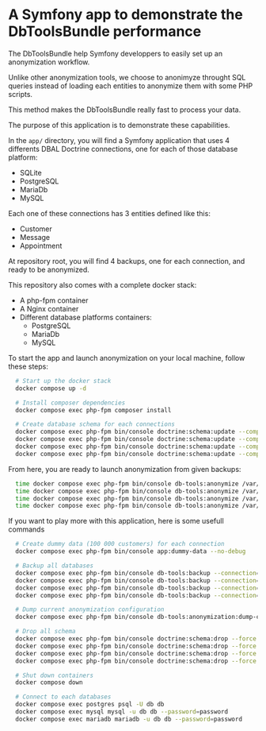 # A Symfony app to demonstrate the DbToolsBundle performance

The DbToolsBundle help Symfony developpers to easily set up an anonymization workflow.

Unlike other anonymization tools, we choose to anonimyze throught SQL queries instead of
loading each entities to anonymize them with some PHP scripts.

This method makes the DbToolsBundle really fast to process your data.

The purpose of this application is to demonstrate these capabilities.

In the `app/` directory, you will find a Symfony application that uses 4 differents
DBAL Doctrine connections, one for each of those database platform:
  * SQLite
  * PostgreSQL
  * MariaDb
  * MySQL

Each one of these connections has 3 entities defined like this:
* Customer
* Message
* Appointment

At repository root, you will find 4 backups, one for each connection, and ready to be anonymized.

This repository also comes with a complete docker stack:
* A php-fpm container
* A Nginx container
* Different database platforms containers:
  * PostgreSQL
  * MariaDb
  * MySQL

To start the app and launch anonymization on your local machine, follow these steps:

```sh
  # Start up the docker stack
  docker compose up -d

  # Install composer dependencies
  docker compose exec php-fpm composer install

  # Create database schema for each connections
  docker compose exec php-fpm bin/console doctrine:schema:update --complete --force --em=sqlite
  docker compose exec php-fpm bin/console doctrine:schema:update --complete --force --em=postgresql
  docker compose exec php-fpm bin/console doctrine:schema:update --complete --force --em=mysql
  docker compose exec php-fpm bin/console doctrine:schema:update --complete --force --em=mariadb
```

From here, you are ready to launch anonymization from given backups:

```sh
  time docker compose exec php-fpm bin/console db-tools:anonymize /var/www/sqlite.sql --connection=sqlite -n
  time docker compose exec php-fpm bin/console db-tools:anonymize /var/www/postgresql.dump --connection=postgresql -n
  time docker compose exec php-fpm bin/console db-tools:anonymize /var/www/mysql.sql --connection=mysql -n
  time docker compose exec php-fpm bin/console db-tools:anonymize /var/www/mariadb.sql --connection=mariadb -n

```
If you want to play more with this application, here is some usefull commands
```sh
  # Create dummy data (100 000 customers) for each connection
  docker compose exec php-fpm bin/console app:dummy-data --no-debug

  # Backup all databases
  docker compose exec php-fpm bin/console db-tools:backup --connection=sqlite
  docker compose exec php-fpm bin/console db-tools:backup --connection=postgresql
  docker compose exec php-fpm bin/console db-tools:backup --connection=mysql
  docker compose exec php-fpm bin/console db-tools:backup --connection=mariadb

  # Dump current anonymization configuration
  docker compose exec php-fpm bin/console db-tools:anonymization:dump-config

  # Drop all schema
  docker compose exec php-fpm bin/console doctrine:schema:drop --force --em=sqlite
  docker compose exec php-fpm bin/console doctrine:schema:drop --force --em=postgresql
  docker compose exec php-fpm bin/console doctrine:schema:drop --force --em=mysql
  docker compose exec php-fpm bin/console doctrine:schema:drop --force --em=mariadb

  # Shut down containers
  docker compose down

  # Connect to each databases
  docker compose exec postgres psql -U db db
  docker compose exec mysql mysql -u db db --password=password
  docker compose exec mariadb mariadb -u db db --password=password
```
